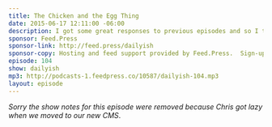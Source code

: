 ```yaml
---
title: The Chicken and the Egg Thing
date: 2015-06-17 12:11:00 -06:00
description: I got some great responses to previous episodes and so I take time on this episode to respond to one of the responses. Hashtag respond!
sponsor: Feed.Press
sponsor-link: http://feed.press/dailyish
sponsor-copy: Hosting and feed support provided by Feed.Press.  Sign-up today and try FeedPress on a 14 day trial (no contracts or commitments). Use promo code "dailyish" during checkout to get 10% off your first year.
episode: 104
show: dailyish
mp3: http://podcasts-1.feedpress.co/10587/dailyish-104.mp3
layout: episode
---
```


<em>Sorry the show notes for this episode were removed because Chris got lazy when we moved to our new CMS</em>.
